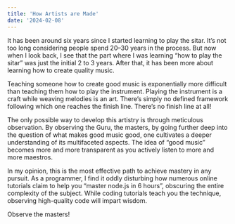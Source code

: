 ```yaml
---
title: 'How Artists are Made'
date: '2024-02-08'
---
```


It has been around six years since I started learning to play the sitar. It’s not too long considering people spend 20–30 years in the process. But now when I look back, I see that the part where I was learning “how to play the sitar” was just the initial 2 to 3 years. After that, it has been more about learning how to create quality music.

Teaching someone how to create good music is exponentially more difficult than teaching them how to play the instrument. Playing the instrument is a craft while weaving melodies is an art. There’s simply no defined framework following which one reaches the finish line. There’s no finish line at all!

The only possible way to develop this artistry is through meticulous observation. By observing the Guru, the masters, by going further deep into the question of what makes good music good, one cultivates a deeper understanding of its multifaceted aspects. The idea of “good music” becomes more and more transparent as you actively listen to more and more maestros.

In my opinion, this is the most effective path to achieve mastery in any pursuit. As a programmer, I find it oddly disturbing how numerous online tutorials claim to help you “master node.js in 6 hours”, obscuring the entire complexity of the subject. While coding tutorials teach you the technique, observing high-quality code will impart wisdom.

Observe the masters!